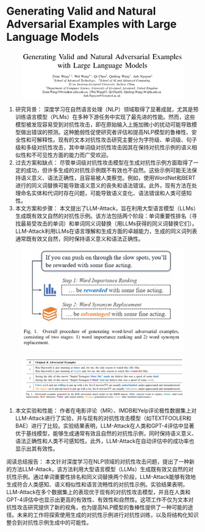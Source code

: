 # Generating Valid and Natural Adversarial Examples  with Large Language Models

<figure><img src="../.gitbook/assets/image (6) (1) (1) (1) (1) (1) (1) (1) (1) (1) (1) (1) (1) (1) (1) (1) (1) (1) (1) (1) (1) (1) (1) (1).png" alt=""><figcaption></figcaption></figure>

1. 研究背景： 深度学习在自然语言处理（NLP）领域取得了显著成就，尤其是预训练语言模型（PLMs）在多种下游任务中实现了最先进的性能。然而，这些模型被发现容易受到对抗性攻击，即在原始输入上施加微小的扰动可能导致模型做出错误的预测。这种脆弱性促使研究者评估和提高NLP模型的鲁棒性、安全性和可解释性。现有的文本对抗性攻击研究主要分为字符级、单词级、句子级和多级对抗性攻击，其中单词级对抗性攻击因其在保持对抗性示例的语义相似性和不可见性方面的能力而广受欢迎。
2. 过去方案和缺点： 尽管单词级对抗性攻击模型在生成对抗性示例方面取得了一定的成功，但许多生成的对抗性示例既不有效也不自然。这些示例可能无法保持语义意义、语法正确性，且容易被人类察觉。例如，使用WordNet和BERT进行的同义词替换可能导致语义意义的丧失和语法错误。此外，现有方法在处理命名实体和代词时存在问题，可能导致语义变化、语法错误和人类可感知性。
3. 本文方案和步骤： 本文提出了LLM-Attack，旨在利用大型语言模型（LLMs）生成既有效又自然的对抗性示例。该方法包括两个阶段：单词重要性排名（寻找最易受攻击的单词）和单词同义词替换（用LLMs获得的同义词替换它们）。LLM-Attack利用LLMs在语言理解和生成方面的卓越能力，生成的同义词列表通常既有效又自然，同时保持语义意义和语法正确性。

<figure><img src="../.gitbook/assets/image (7) (1) (1) (1) (1) (1) (1) (1) (1) (1) (1) (1) (1) (1) (1) (1) (1) (1) (1) (1) (1) (1).png" alt=""><figcaption></figcaption></figure>

<figure><img src="../.gitbook/assets/image (8) (1) (1) (1) (1) (1) (1) (1) (1) (1) (1) (1) (1) (1) (1) (1) (1) (1) (1) (1) (1).png" alt=""><figcaption></figcaption></figure>

1. 本文实验和性能： 作者在电影评论（MR）、IMDB和Yelp评论极性数据集上对LLM-Attack进行了实验，并与现有的对抗性攻击模型（如TEXTFOOLER和BAE）进行了比较。实验结果表明，LLM-Attack在人类和GPT-4评估中显著优于基线模型，能够生成通常有效且自然的对抗性示例，同时保持语义意义、语法正确性和人类不可感知性。此外，LLM-Attack在自动评估中的成功率也显示出其有效性。

阅读总结报告： 本文针对深度学习在NLP领域的对抗性攻击问题，提出了一种新的方法LLM-Attack，该方法利用大型语言模型（LLMs）生成既有效又自然的对抗性示例。通过单词重要性排名和同义词替换两个阶段，LLM-Attack能够有效地生成符合人类感知、语义相似性和语言流畅性的对抗性示例。实验结果表明，LLM-Attack在多个数据集上的表现优于现有的对抗性攻击模型，并且在人类和GPT-4评估中也显示出更高的有效性、有效性和自然性。这项工作不仅为文本对抗性攻击研究提供了新的视角，也为提高NLP模型的鲁棒性提供了一种可能的途径。未来的工作将探索使用生成的对抗性示例进行对抗性训练，以及将结构化知识整合到对抗性示例生成中的可能性。
